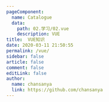 ```yaml
---
pageComponent:
  name: Catalogue
  data:
    path: 02.学习/02.vue
    description: VUE
title:  VUE知识
date: 2020-03-11 21:50:55
permalink: /vue/
sidebar: false
article: false
comment: false
editLink: false
author:
  name: chansanya
  link: https://github.com/chansanya
---
```

